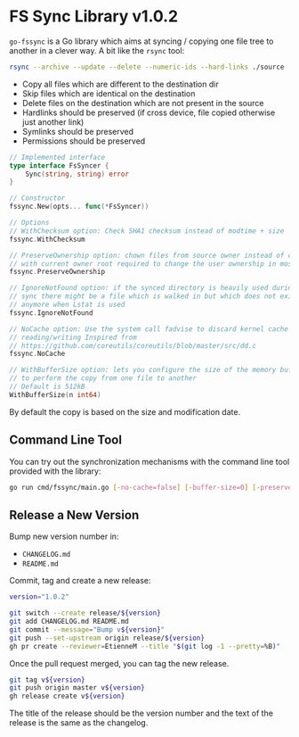 # FS Sync Library v1.0.2

`go-fssync` is a Go library which aims at syncing / copying one file tree to another in a clever way. A bit like the `rsync` tool:

```sh
rsync --archive --update --delete --numeric-ids --hard-links ./source ./destination
```

* Copy all files which are different to the destination dir
* Skip files which are identical on the destination
* Delete files on the destination which are not present in the source
* Hardlinks should be preserved (if cross device, file copied otherwise just another link)
* Symlinks should be preserved
* Permissions should be preserved

```go
// Implemented interface
type interface FsSyncer {
	Sync(string, string) error
}

// Constructor
fssync.New(opts... func(*FsSyncer))

// Options
// WithChecksum option: Check SHA1 checksum instead of modtime + size
fssync.WithChecksum

// PreserveOwnership option: chown files from source owner instead of copying
// with current owner root required to change the user ownership in most cases
fssync.PreserveOwnership

// IgnoreNotFound option: if the synced directory is heavily used during the
// sync there might be a file which is walked in but which does not exist
// anymore when Lstat is used
fssync.IgnoreNotFound

// NoCache option: Use the system call fadvise to discard kernel cache after
// reading/writing Inspired from
// https://github.com/coreutils/coreutils/blob/master/src/dd.c
fssync.NoCache

// WithBufferSize option: lets you configure the size of the memory buffer used
// to perform the copy from one file to another
// Default is 512kB
WithBufferSize(n int64)
```

By default the copy is based on the size and modification date.

## Command Line Tool

You can try out the synchronization mechanisms with the command line tool provided with the library:

```sh
go run cmd/fssync/main.go [-no-cache=false] [-buffer-size=0] [-preserve-ownership=false] [-checksum=false] ./src ./dst
```

## Release a New Version

Bump new version number in:

- `CHANGELOG.md`
- `README.md`

Commit, tag and create a new release:

```sh
version="1.0.2"

git switch --create release/${version}
git add CHANGELOG.md README.md
git commit --message="Bump v${version}"
git push --set-upstream origin release/${version}
gh pr create --reviewer=EtienneM --title "$(git log -1 --pretty=%B)"
```

Once the pull request merged, you can tag the new release.

```sh
git tag v${version}
git push origin master v${version}
gh release create v${version}
```

The title of the release should be the version number and the text of the
release is the same as the changelog.
